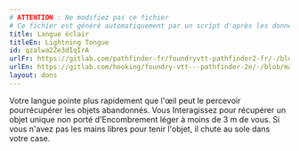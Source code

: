 ```yaml
---
# ATTENTION : Ne modifiez pas ce fichier
# Ce fichier est généré automatiquement par un script d'après les données du module Foundry VTT officiel et de sa traduction
title: Langue éclair
titleEn: Lightning Tongue
id: qzalwa2Ze3dIqIrA
urlFr: https://gitlab.com/pathfinder-fr/foundryvtt-pathfinder2-fr/-/blob/master/data/feats/qzalwa2Ze3dIqIrA.htm
urlEn: https://gitlab.com/hooking/foundry-vtt---pathfinder-2e/-/blob/master/packs/data/feats.db/lightning-tongue.json
layout: dons
---
```

Votre langue pointe plus rapidement que l'œil peut le percevoir pourrécupérer les objets abandonnés. Vous Interagissez pour récupérer un objet unique non porté d'Encombrement léger à moins de 3 m de vous. Si vous n'avez pas les mains libres pour tenir l'objet, il chute au sole dans votre case.
